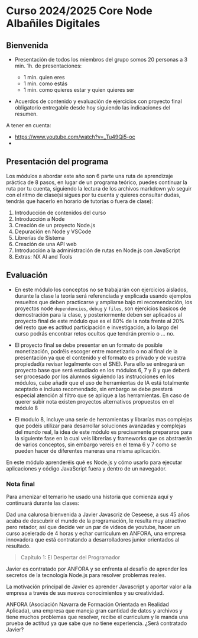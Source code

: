 # Curso 2024/2025 Core Node Albañiles Digitales

## Bienvenida

- Presentación de todos los miembros del grupo somos 20 personas a 3 min. 1h. de presentaciones:

  - 1 min. quien eres
  - 1 min. como estás
  - 1 min. como quieres estar y quien quieres ser

- Acuerdos de contenido y evaluación de ejercicios con proyecto final obligatorio entregable desde hoy siguiendo las indicaciones del resumen.

A tener en cuenta:

- https://www.youtube.com/watch?v=_Tu49Qi5-oc
-

## Presentación del programa

Los módulos a abordar este año son 6 parte una ruta de aprendizaje práctica de 8 pasos, en lugar de un programa teórico, puedes continuar la ruta por tu cuenta, siguiendo la lectura de los archivos markdown y/o seguir con el ritmo de clase(si sigues por tu cuenta y quieres consultar dudas, tendrás que hacerlo en horario de tutorías o fuera de clase):

1. Introducción de contenidos del curso
1. Introducción a Node
1. Creación de un proyecto Node.js
1. Depuración en Node y VSCode
1. Librerías de Sistema
1. Creación de una API web
1. Introducción a la administración de rutas en Node.js con JavaScript
1. Extras: NX AI and Tools

## Evaluación

- En este módulo los conceptos no se trabajarán con ejercicios aislados, durante la clase la teoría será referenciada y explicada usando ejemplos resueltos que deben practicarse y ampliarse bajo mi recomendación, los proyectos node `dependencies`, `debug` y `files`, son ejercicios basicos de demostración para la clase, y posteriormente deben ser aplicados al proyecto final de este módulo que es el 80% de la nota frente al 20% del resto que es actitud participación e investigación, a lo largo del curso podrás encontrar retos ocultos que tendrán premio o ... no.

- El proyecto final se debe presentar en un formato de posible monetización, podréis escoger entre monetizarlo o no al final de la presentación ya que el contenido y el formato es privado y de vuestra propiedad(a revisar legalmente con el SNE). Para ello se entregará un proyecto base que será estudiado en los módulos 6, 7 y 8 y que deberá ser procesado por los alumnos siguiendo las instrucciones en los módulos, cabe añadir que el uso de herramientas de IA está totalmente aceptado e incluso recomendado, sin embargo se debe prestará especial atención al filtro que se aplique a las herramientas. En caso de querer subir nota existen proyectos alternativos propuestos en el módulo 8

- El modulo 8, incluye una serie de herramientas y librarías mas complejas que podéis utilizar para desarrollar soluciones avanzadas y complejas del mundo real, la idea de este módulo es precisamente prepararos para la siguiente fase en la cual veis librerías y frameworks que os abstraerán de varios conceptos, sin embargo vereis en el tema 6 y 7 como se pueden hacer de diferentes maneras una misma aplicación.

En este módulo aprenderéis qué es Node.js y cómo usarlo para ejecutar aplicaciones y código JavaScript fuera y dentro de un navegador.

### Nota final

Para amenizar el temario he usado una historia que comienza aquí y continuará durante las clases:

Dad una calurosa bienvenida a Javier Javascriz de Ceseese, a sus 45 años acaba de descubrir el mundo de la programación, le resulta muy atractivo pero retador, así que decide ver un par de videos de youtube, hacer un curso acelerado de 4 horas y echar curriculum en ANFORA, una empresa innovadora que está contratando a desarrolladores junior orientados al resultado.

> Capítulo 1: El Despertar del Programador

Javier es contratado por ANFORA y se enfrenta al desafío de aprender los secretos de la tecnología Node.js para resolver problemas reales.

La motivación principal de Javier es aprender Javascript y aportar valor a la empresa a través de sus nuevos conocimientos y su creatividad.

ANFORA (Asociación Navarra de Formación Orientada en Realidad Aplicada), una empresa que maneja gran cantidad de datos y archivos y tiene muchos problemas que resolver, recibe el curriculum y le manda una prueba de actitud ya que sabe que no tiene experiencia. ¿Será contratado Javier?
